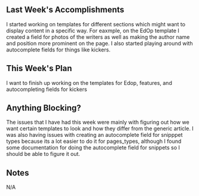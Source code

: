 ## Last Week's Accomplishments

I started working on templates for different sections which might want to display content in a specific way. For eaxmple, on the EdOp template I created a field for photos of the writers as well as making the author name and position more prominent on the page. I also started playing around with autocomplete fields for things like kickers. 

## This Week's Plan

I want to finish up working on the templates for Edop, features, and autocompleting fields for kickers

## Anything Blocking?

The issues that I have had this week were mainly with figuring out how we want certain templates to look and how they differ from the generic article. I was also having issues with creating an autocomplete field for snipppet types because its a lot easier to do it for pages_types, although I found some documentation for doing the autocomplete field for snippets so I should be able to figure it out.

## Notes

N/A
